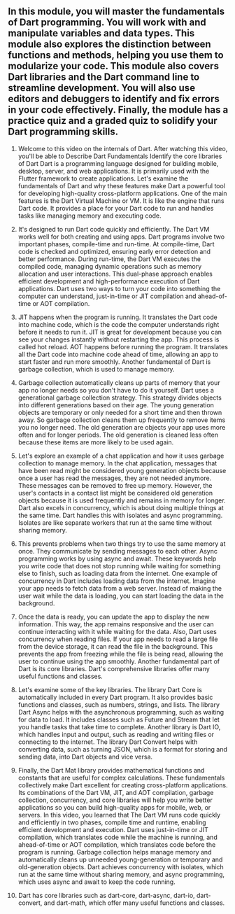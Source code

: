 ## In this module, you will master the fundamentals of Dart programming. You will work with and manipulate variables and data types. This module also explores the distinction between functions and methods, helping you use them to modularize your code. This module also covers Dart libraries and the Dart command line to streamline development. You will also use editors and debuggers to identify and fix errors in your code effectively. Finally, the module has a practice quiz and a graded quiz to solidify your Dart programming skills.

1. Welcome to this video on the internals of Dart. After watching this video, you'll be able to Describe Dart Fundamentals Identify the core libraries of Dart Dart is a programming language designed for building mobile, desktop, server, and web applications. It is primarily used with the Flutter framework to create applications. Let's examine the fundamentals of Dart and why these features make Dart a powerful tool for developing high-quality cross-platform applications. One of the main features is the Dart Virtual Machine or VM. It is like the engine that runs Dart code. It provides a place for your Dart code to run and handles tasks like managing memory and executing code. 


2. It's designed to run Dart code quickly and efficiently. The Dart VM works well for both creating and using apps. Dart programs involve two important phases, compile-time and run-time. At compile-time, Dart code is checked and optimized, ensuring early error detection and better performance. During run-time, the Dart VM executes the compiled code, managing dynamic operations such as memory allocation and user interactions. This dual-phase approach enables efficient development and high-performance execution of Dart applications. Dart uses two ways to turn your code into something the computer can understand, just-in-time or JIT compilation and ahead-of-time or AOT compilation. 


3. JIT happens when the program is running. It translates the Dart code into machine code, which is the code the computer understands right before it needs to run it. JIT is great for development because you can see your changes instantly without restarting the app. This process is called hot reload. AOT happens before running the program. It translates all the Dart code into machine code ahead of time, allowing an app to start faster and run more smoothly. Another fundamental of Dart is garbage collection, which is used to manage memory. 


4. Garbage collection automatically cleans up parts of memory that your app no longer needs so you don't have to do it yourself. Dart uses a generational garbage collection strategy. This strategy divides objects into different generations based on their age. The young generation objects are temporary or only needed for a short time and then thrown away. So garbage collection cleans them up frequently to remove items you no longer need. The old generation are objects your app uses more often and for longer periods. The old generation is cleaned less often because these items are more likely to be used again. 


5. Let's explore an example of a chat application and how it uses garbage collection to manage memory. In the chat application, messages that have been read might be considered young generation objects because once a user has read the messages, they are not needed anymore. These messages can be removed to free up memory. However, the user's contacts in a contact list might be considered old generation objects because it is used frequently and remains in memory for longer. Dart also excels in concurrency, which is about doing multiple things at the same time. Dart handles this with isolates and async programming. Isolates are like separate workers that run at the same time without sharing memory. 


6. This prevents problems when two things try to use the same memory at once. They communicate by sending messages to each other. Async programming works by using async and await. These keywords help you write code that does not stop running while waiting for something else to finish, such as loading data from the internet. One example of concurrency in Dart includes loading data from the internet. Imagine your app needs to fetch data from a web server. Instead of making the user wait while the data is loading, you can start loading the data in the background. 


7. Once the data is ready, you can update the app to display the new information. This way, the app remains responsive and the user can continue interacting with it while waiting for the data. Also, Dart uses concurrency when reading files. If your app needs to read a large file from the device storage, it can read the file in the background. This prevents the app from freezing while the file is being read, allowing the user to continue using the app smoothly. Another fundamental part of Dart is its core libraries. Dart's comprehensive libraries offer many useful functions and classes. 

8. Let's examine some of the key libraries. The library Dart Core is automatically included in every Dart program. It also provides basic functions and classes, such as numbers, strings, and lists. The library Dart Async helps with the asynchronous programming, such as waiting for data to load. It includes classes such as Future and Stream that let you handle tasks that take time to complete. Another library is Dart IO, which handles input and output, such as reading and writing files or connecting to the internet. The library Dart Convert helps with converting data, such as turning JSON, which is a format for storing and sending data, into Dart objects and vice versa. 


9. Finally, the Dart Mat library provides mathematical functions and constants that are useful for complex calculations. These fundamentals collectively make Dart excellent for creating cross-platform applications. Its combinations of the Dart VM, JIT, and AOT compilation, garbage collection, concurrency, and core libraries will help you write better applications so you can build high-quality apps for mobile, web, or servers. In this video, you learned that The Dart VM runs code quickly and efficiently in two phases, compile time and runtime, enabling efficient development and execution. Dart uses just-in-time or JIT compilation, which translates code while the machine is running, and ahead-of-time or AOT compilation, which translates code before the program is running. Garbage collection helps manage memory and automatically cleans up unneeded young-generation or temporary and old-generation objects. Dart achieves concurrency with isolates, which run at the same time without sharing memory, and async programming, which uses async and await to keep the code running. 


10. Dart has core libraries such as dart-core, dart-async, dart-io, dart-convert, and dart-math, which offer many useful functions and classes.